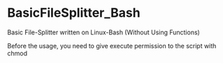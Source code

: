 # BasicFileSplitter_Bash
Basic File-Splitter written on Linux-Bash (Without Using Functions)


Before the usage, you need to give execute permission to the script with chmod 
